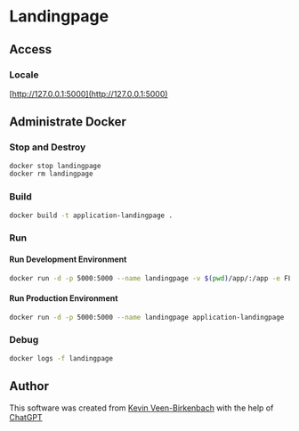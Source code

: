 # Landingpage

## Access
### Locale
[http://127.0.0.1:5000](http://127.0.0.1:5000)


## Administrate Docker
### Stop and Destroy
```bash 
docker stop landingpage
docker rm landingpage
```

### Build
```bash
docker build -t application-landingpage .
```

### Run

#### Run Development Environment
```bash
docker run -d -p 5000:5000 --name landingpage -v $(pwd)/app/:/app -e FLASK_APP=app.py -e FLASK_ENV=development application-landingpage
```

#### Run Production Environment
```bash
docker run -d -p 5000:5000 --name landingpage application-landingpage
```

### Debug
```bash
docker logs -f landingpage
```
## Author
This software was created from [Kevin Veen-Birkenbach](https://www.veen.world/) with the help of [ChatGPT]()
